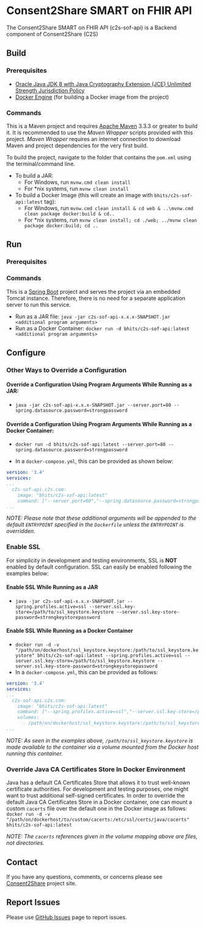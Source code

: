 # Consent2Share SMART on FHIR API

The Consent2Share SMART on FHIR API (c2s-sof-api) is a Backend component of Consent2Share (C2S)

## Build

### Prerequisites

+ [Oracle Java JDK 8 with Java Cryptography Extension (JCE) Unlimited Strength Jurisdiction Policy](http://www.oracle.com/technetwork/java/javase/downloads/index.html)
+ [Docker Engine](https://docs.docker.com/engine/installation/) (for building a Docker image from the project)

### Commands

This is a Maven project and requires [Apache Maven](https://maven.apache.org/) 3.3.3 or greater to build it. It is recommended to use the *Maven Wrapper* scripts provided with this project. *Maven Wrapper* requires an internet connection to download Maven and project dependencies for the very first build.

To build the project, navigate to the folder that contains the `pom.xml` using the terminal/command line.

+ To build a JAR:
    + For Windows, run `mvnw.cmd clean install`
    + For *nix systems, run `mvnw clean install`
+ To build a Docker Image (this will create an image with `bhits/c2s-sof-api:latest` tag):
    + For Windows, run `mvnw.cmd clean install & cd web & ..\mvnw.cmd clean package docker:build & cd..`
    + For *nix systems, run `mvnw clean install; cd ./web; ../mvnw clean package docker:build; cd ..`

## Run

### Prerequisites

### Commands

This is a [Spring Boot](https://projects.spring.io/spring-boot/) project and serves the project via an embedded Tomcat instance. Therefore, there is no need for a separate application server to run this service.
+ Run as a JAR file: `java -jar c2s-sof-api-x.x.x-SNAPSHOT.jar <additional program arguments>`
+ Run as a Docker Container: `docker run -d bhits/c2s-sof-api:latest <additional program arguments>`


## Configure

### Other Ways to Override a Configuration

#### Override a Configuration Using Program Arguments While Running as a JAR:

+ `java -jar c2s-sof-api-x.x.x-SNAPSHOT.jar --server.port=80 --spring.datasource.password=strongpassword`

#### Override a Configuration Using Program Arguments While Running as a Docker Container:

+ `docker run -d bhits/c2s-sof-api:latest --server.port=80 --spring.datasource.password=strongpassword`

+ In a `docker-compose.yml`, this can be provided as shown below:
```yml
version: '3.4'
services:
...
  c2s-sof-api.c2s.com:
    image: "bhits/c2s-sof-api:latest"
    command: ["--server.port=80","--spring.datasource.password=strongpassword"]
...
```
*NOTE: Please note that these additional arguments will be appended to the default `ENTRYPOINT` specified in the `Dockerfile` unless the `ENTRYPOINT` is overridden.*

### Enable SSL

For simplicity in development and testing environments, SSL is **NOT** enabled by default configuration. SSL can easily be enabled following the examples below:

#### Enable SSL While Running as a JAR

+ `java -jar c2s-sof-api-x.x.x-SNAPSHOT.jar --spring.profiles.active=ssl --server.ssl.key-store=/path/to/ssl_keystore.keystore --server.ssl.key-store-password=strongkeystorepassword`

#### Enable SSL While Running as a Docker Container

+ `docker run -d -v "/path/on/dockerhost/ssl_keystore.keystore:/path/to/ssl_keystore.keystore" bhits/c2s-sof-api:latest --spring.profiles.active=ssl --server.ssl.key-store=/path/to/ssl_keystore.keystore --server.ssl.key-store-password=strongkeystorepassword`
+ In a `docker-compose.yml`, this can be provided as follows:
```yml
version: '3.4'
services:
...
  c2s-sof-api.c2s.com:
    image: "bhits/c2s-sof-api:latest"
    command: ["--spring.profiles.active=ssl","--server.ssl.key-store=/path/to/ssl_keystore.keystore", "--server.ssl.key-store-password=strongkeystorepassword"]
    volumes:
      - /path/on/dockerhost/ssl_keystore.keystore:/path/to/ssl_keystore.keystore
...
```

*NOTE: As seen in the examples above, `/path/to/ssl_keystore.keystore` is made available to the container via a volume mounted from the Docker host running this container.*

### Override Java CA Certificates Store In Docker Environment

Java has a default CA Certificates Store that allows it to trust well-known certificate authorities. For development and testing purposes, one might want to trust additional self-signed certificates. In order to override the default Java CA Certificates Store in a Docker container, one can mount a custom `cacerts` file over the default one in the Docker image as follows: `docker run -d -v "/path/on/dockerhost/to/custom/cacerts:/etc/ssl/certs/java/cacerts" bhits/c2s-sof-api:latest`

*NOTE: The `cacerts` references given in the volume mapping above are files, not directories.*

## Contact

If you have any questions, comments, or concerns please see [Consent2Share](https://bhits.github.io/consent2share/) project site.

## Report Issues

Please use [GitHub Issues](https://github.com/bhits/ocp/issues) page to report issues.

